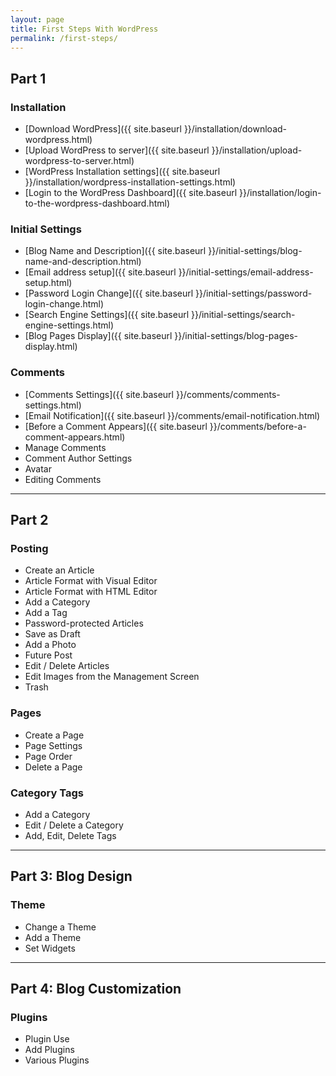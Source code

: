 ```yaml
---
layout: page
title: First Steps With WordPress
permalink: /first-steps/
---
```


## Part 1

### Installation

* [Download WordPress]({{ site.baseurl }}/installation/download-wordpress.html)
* [Upload WordPress to server]({{ site.baseurl }}/installation/upload-wordpress-to-server.html)
* [WordPress Installation settings]({{ site.baseurl }}/installation/wordpress-installation-settings.html)
* [Login to the WordPress Dashboard]({{ site.baseurl }}/installation/login-to-the-wordpress-dashboard.html)

### Initial Settings

* [Blog Name and Description]({{ site.baseurl }}/initial-settings/blog-name-and-description.html)
* [Email address setup]({{ site.baseurl }}/initial-settings/email-address-setup.html)
* [Password Login Change]({{ site.baseurl }}/initial-settings/password-login-change.html)
* [Search Engine Settings]({{ site.baseurl }}/initial-settings/search-engine-settings.html)
* [Blog Pages Display]({{ site.baseurl }}/initial-settings/blog-pages-display.html)

### Comments

* [Comments Settings]({{ site.baseurl }}/comments/comments-settings.html)
* [Email Notification]({{ site.baseurl }}/comments/email-notification.html)
* [Before a Comment Appears]({{ site.baseurl }}/comments/before-a-comment-appears.html)
* Manage Comments
* Comment Author Settings
* Avatar
* Editing Comments

- - - -

## Part 2

### Posting

* Create an Article
* Article Format with Visual Editor
* Article Format with HTML Editor
* Add a Category
* Add a Tag
* Password-protected Articles
* Save as Draft
* Add a Photo
* Future Post
* Edit / Delete Articles
* Edit Images from the Management Screen
* Trash

### Pages

* Create a Page
* Page Settings
* Page Order
* Delete a Page

### Category Tags

* Add a Category
* Edit / Delete a Category
* Add, Edit, Delete Tags

- - - -

## Part 3: Blog Design

### Theme

* Change a Theme
* Add a Theme
* Set Widgets

- - - -

## Part 4: Blog Customization

### Plugins

* Plugin Use
* Add Plugins
* Various Plugins